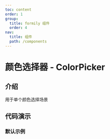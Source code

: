 ```yaml
---
toc: content
order: 1
group:
  title: formily 组件
  order: 4
nav:
  title: 组件
  path: /components
---
```


# 颜色选择器 - ColorPicker

## 介绍

用于单个颜色选择场景

## 代码演示

### 默认示例

<code src="./demos/default.tsx"></code>

<API></API>
